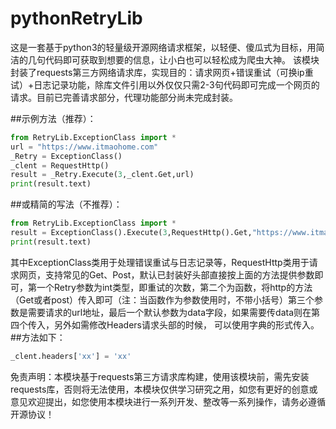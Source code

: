 # pythonRetryLib
这是一套基于python3的轻量级开源网络请求框架，以轻便、傻瓜式为目标，用简洁的几句代码即可获取到想要的信息，让小白也可以轻松成为爬虫大神。
该模块封装了requests第三方网络请求库，实现目的：请求网页+错误重试（可换ip重试）+日志记录功能，除库文件引用以外仅仅只需2-3句代码即可完成一个网页的请求。目前已完善请求部分，代理功能部分尚未完成封装。

##示例方法（推荐）： </br>
```python
from RetryLib.ExceptionClass import *
url = "https://www.itmaohome.com" 
_Retry = ExceptionClass() 
_clent = RequestHttp() 
result = _Retry.Execute(3,_clent.Get,url) 
print(result.text)
```

##或精简的写法（不推荐）： </br>
```python
from RetryLib.ExceptionClass import * 
result = ExceptionClass().Execute(3,RequestHttp().Get,"https://www.itmaohome.com") 
print(result.text)
```

其中ExceptionClass类用于处理错误重试与日志记录等，RequestHttp类用于请求网页，支持常见的Get、Post，默认已封装好头部直接按上面的方法提供参数即可，第一个Retry参数为int类型，即重试的次数，第二个为函数，将http的方法（Get或者post）传入即可（注：当函数作为参数使用时，不带小括号）第三个参数是需要请求的url地址，最后一个默认参数为data字段，如果需要传data则在第四个传入，另外如需修改Headers请求头部的时候， 可以使用字典的形式传入。
##方法如下：</br>
```python
_clent.headers['xx'] = 'xx'
```

免责声明：本模块基于requests第三方请求库构建，使用该模块前，需先安装requests库，否则将无法使用，本模块仅供学习研究之用，如您有更好的创意或意见欢迎提出，如您使用本模块进行一系列开发、整改等一系列操作，请务必遵循开源协议！
